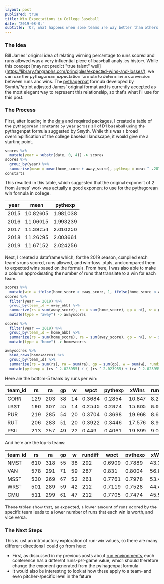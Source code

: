 ```yaml
---
layout: post
published: true
title: Win Expectations in College Baseball
date: '2019-08-01'
subtitle: 'Or, what happens when some teams are way better than others'
---
```

### The Idea
Bill James' original idea of relating winning percentage to runs scored and runs allowed was a very influential piece of baseball analytics history. While this concept [may not predict "true talent" well] (https://library.fangraphs.com/principles/expected-wins-and-losses/), we can use the pythagorean expectation formula to determine a conversion between runs and wins. The [pythagenpat](http://gosu02.tripod.com/id69.html) formula developed by Symth/Patriot adjusted James' original format and is currently accepted as the most elegant way to represent this relationship, so that's what I'll use for this post.

### The Process
First, after loading in the [data](https://github.com/milesok/milesok.github.io/tree/master/files/run_win_files/pt1) and required packages, I created a table of the pythagorean constants by year across all of D1 baseball using the pythagenpat formula suggested by Smyth. While this was a broad oversimplification of the college baseball landscape, it would give me a starting point.
```r
scores %>%
  mutate(year = substr(date, 0, 4)) -> scores
scores %>%
  group_by(year) %>%
  summarise(mean = mean(home_score + away_score), pythexp = mean ^ .287) -> constants
constants
```
This resulted in this table, which suggested that the original exponent of 2 from James' work was actually a  good exponent to use for the pythagorean win formula in college.  

| year | mean     | pythexp  |
|------|----------|----------|
| 2015 | 10.82605 | 1.981038 |
| 2016 | 11.06015 | 1.993239 |
| 2017 | 11.39254 | 2.010250 |
| 2018 | 11.26295 | 2.003661 |
| 2019 | 11.67152 | 2.024256 |

Next, I created a dataframe which, for the 2019 season, compiled each team's runs scored, runs allowed, and win-loss totals, and compared them to expected wins based on the formula. From here, I was also able to make a column approximating the number of runs that translate to a win for each team.
```r
scores %>%
  mutate(win = ifelse(home_score > away_score, 1, ifelse(home_score < away_score, 0, .5))) -> scores
scores %>%
  filter(year == 2019) %>%
  group_by(team_id = away_abb) %>%
  summarize(rs = sum(away_score), ra = sum(home_score), gp = n(), w = gp-sum(win)) %>%
  mutate(type = "away") -> awayscores

scores %>%
  filter(year == 2019) %>%
  group_by(team_id = home_abb) %>%
  summarize(rs = sum(home_score), ra = sum(away_score), gp = n(), w = sum(win)) %>%
  mutate(type = "home") -> homescores

awayscores %>%
  bind_rows(homescores) %>%
  group_by(team_id) %>%
  summarise(rs = sum(rs), ra = sum(ra), gp = sum(gp), w = sum(w), rundiff = rs-ra) %>%
  mutate(pythexp = (rs ^ 2.023955) / ( (rs ^ 2.023955) + (ra ^ 2.023955)), wpct = w/gp, xWins = pythexp*gp, runs_win = (rs^2+ra^2)^2/(gp*2*rs*ra^2))
```
Here are the bottom-5 teams by runs per win:  

|    team_id    |    rs    |    ra    |    gp    |    w    |       wpct       |       pythexp       |       xWins       |       runs_win       |
|---------------|----------|----------|----------|---------|------------------|---------------------|-------------------|----------------------|
| CORN          | 129      | 203      | 38       | 14      | 0.3684           | 0.2854              | 10.847            | 8.2835               |
| LBST          | 196      | 307      | 55       | 14      | 0.2545           | 0.2874              | 15.805            | 8.6614               |
| PUR           | 219      | 285      | 54       | 20      | 0.3704           | 0.3698              | 19.968            | 8.6871               |
| RUT           | 206      | 283      | 51       | 20      | 0.3922           | 0.3446              | 17.576            | 8.9209               |
| PSU           | 213      | 257      | 49       | 22      | 0.449            | 0.4061              | 19.899            | 9.0041               |

And here are the top-5 teams:  

|    team_id    |    rs    |    ra    |    gp    |    w    |    rundiff    |    wpct    |    pythexp    |    xWins    |    runs_win    |
|---------------|----------|----------|----------|---------|---------------|------------|---------------|-------------|----------------|
| NMST          | 610      | 318      | 55       | 38      | 292           | 0.6909     | 0.7889        | 43.391      | 33.003         |
| VAN           | 578      | 291      | 71       | 59      | 287           | 0.831      | 0.8004        | 56.83       | 25.231         |
| MSST          | 530      | 269      | 67       | 52      | 261           | 0.7761     | 0.7978        | 53.452      | 24.283         |
| WRST          | 501      | 289      | 59       | 42      | 212           | 0.7119     | 0.7528        | 44.415      | 22.664         |
| CMU           | 511      | 299      | 61       | 47      | 212           | 0.7705     | 0.7474        | 45.59       | 22.045         |

These tables show that, as expected, a lower amount of runs scored by the specific team leads to a lower number of runs that each win is worth, and vice versa.


### The Next Steps
This is just an introductory exploration of run-win values, so there are many different directions I could go from here:
* First, as discussed in my previous posts about [run environments](https://milesok.github.io/2019-07-30-college-baseball-run-environments-pt-1/), each conference has a different runs-per-game value, which should therefore change the exponent generated from the pythagenpat formula
* It would also be interesting to look at how these apply to a team- and even pitcher-specific level in the future
